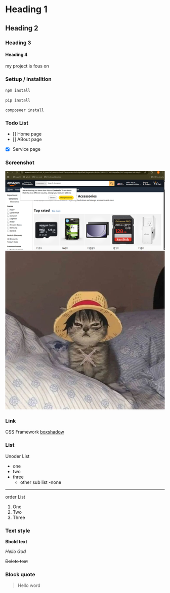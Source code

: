 # Heading 1
## Heading 2
### Heading 3
#### Heading 4
my project is fous on 

### Settup / installtion

`npm install`

`pip install`

`composoer install`

### Todo List
- [] Home page
- [] ABout page
- [x] Service page

### Screenshot
![Dasboard](image.png)
![Dasboard](image-1.png)

### Link
CSS Framework [boxshadow](https://getcssscan.com/css-box-shadow-examples)


### List 
Unoder List
- one
- two
- three
    - other sub list
    -none
---
order List
1. One
2. Two
3. Three

### Text style
**Bbold text**

*Hello God*

~~Delete text~~

### Block quote
> Hello word